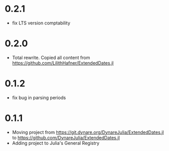 0.2.1
=====

- fix LTS version comptability

0.2.0
=====

- Total rewrite. Copied all content from https://github.com/LilithHafner/ExtendedDates.jl

0.1.2
=====

- fix bug in parsing periods

0.1.1
=====

- Moving project from https://git.dynare.org/DynareJulia/ExtendedDates.jl to https://github.com/DynareJulia/ExtendedDates.jl
- Adding project to Julia's General Registry
